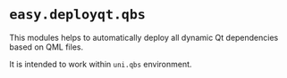 <!--
SPDX-FileCopyrightText: © 2024 Serhii “GooRoo” Olendarenko

SPDX-License-Identifier: BSD-3-Clause
-->

# `easy.deployqt.qbs`

This modules helps to automatically deploy all dynamic Qt dependencies based on QML files.

It is intended to work within `uni.qbs` environment.
